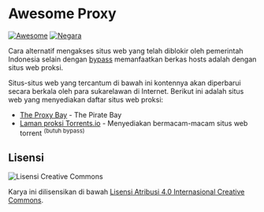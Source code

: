 # Awesome Proxy
[![Awesome](https://cdn.rawgit.com/sindresorhus/awesome/d7305f38d29fed78fa85652e3a63e154dd8e8829/media/badge.svg)](#)
[![Negara](https://img.shields.io/discord/630415907021389825?label=Discord&color=7388d9)](https://discord.gg/q7AAX3W)

Cara alternatif mengakses situs web yang telah diblokir oleh pemerintah Indonesia selain dengan [bypass](https://github.com/bebasid/bebasid) memanfaatkan berkas hosts adalah dengan situs web proksi.

Situs-situs web yang tercantum di bawah ini kontennya akan diperbarui secara berkala oleh para sukarelawan di Internet. Berikut ini adalah situs web yang menyediakan daftar situs web proksi:

* [The Proxy Bay](https://proxybay.github.io/) - The Pirate Bay
* [Laman proksi Torrents.io](https://torrents.io/proxy/) - Menyediakan bermacam-macam situs web torrent <sup>(butuh bypass)</sup>

## Lisensi
![Lisensi Creative Commons](https://licensebuttons.net/l/by/4.0/88x31.png)

Karya ini dilisensikan di bawah [Lisensi Atribusi 4.0 Internasional Creative Commons](https://creativecommons.org/licenses/by/4.0/deed.id).
